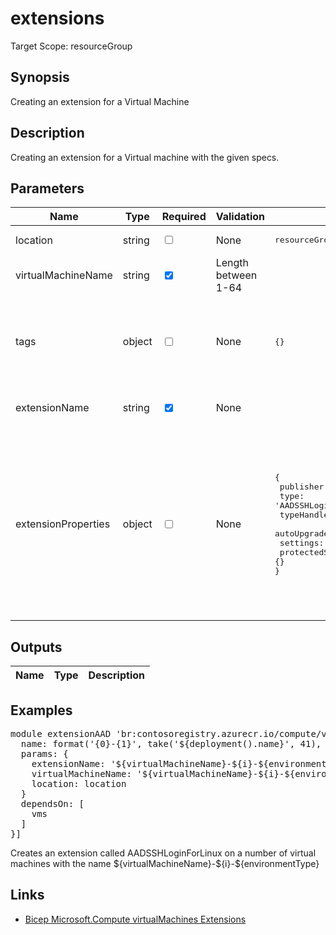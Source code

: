 # extensions

Target Scope: resourceGroup

## Synopsis
Creating an extension for a Virtual Machine

## Description
Creating an extension for a Virtual machine with the given specs.

## Parameters
| Name | Type | Required | Validation | Default value | Description |
| -- |  -- | -- | -- | -- | -- |
| location | string | <input type="checkbox"> | None | <pre>resourceGroup().location</pre> | Specifies the Azure location where the resource should be created. Defaults to the resourcegroup location. |
| virtualMachineName | string | <input type="checkbox" checked> | Length between 1-64 | <pre></pre> | The name of the virtual machine. This need to be pre-existing.<br>Min length: 1<br>Max length: 15 for windows & 64 for linux. |
| tags | object | <input type="checkbox"> | None | <pre>{}</pre> | The tags to apply to this resource. This is an object with key/value pairs.<br>Example:<br>{<br>&nbsp;&nbsp;&nbsp;FirstTag: myvalue<br>&nbsp;&nbsp;&nbsp;SecondTag: another value<br>} |
| extensionName | string | <input type="checkbox" checked> | None | <pre></pre> | The name of the extension.<br>Example:<br>'&#36;{virtualMachineName}/AADSSHLoginForLinux' |
| extensionProperties | object | <input type="checkbox"> | None | <pre>{<br>  publisher: 'Microsoft.Azure.ActiveDirectory'<br>  type: 'AADSSHLoginForLinux'<br>  typeHandlerVersion: '1.0'<br>  autoUpgradeMinorVersion: true<br>  settings: {}<br>  protectedSettings: {}<br>}</pre> | Setting up the properties for a particular extension. This cannot be empty.<br>For options and structure see: https://learn.microsoft.com/en-us/azure/templates/microsoft.compute/virtualmachines/extensions?pivots=deployment-language-bicep#virtualmachineextensionproperties<br>Example:<br>{<br>&nbsp;&nbsp;&nbsp;publisher: 'Microsoft.Azure.ActiveDirectory'<br>&nbsp;&nbsp;&nbsp;type: 'AADSSHLoginForLinux'<br>&nbsp;&nbsp;&nbsp;typeHandlerVersion: '1.0'<br>&nbsp;&nbsp;&nbsp;autoUpgradeMinorVersion: true<br>&nbsp;&nbsp;&nbsp;settings: {}<br>&nbsp;&nbsp;&nbsp;protectedSettings: {}<br>} |
## Outputs
| Name | Type | Description |
| -- |  -- | -- |
## Examples
<pre>
module extensionAAD 'br:contosoregistry.azurecr.io/compute/virtualmachines/extensions:latest' = [for i in range(0, vmCount): {
  name: format('{0}-{1}', take('${deployment().name}', 41), 'aadextDeploy-${i}')
  params: {
    extensionName: '${virtualMachineName}-${i}-${environmentType}/AADSSHLoginForLinux'
    virtualMachineName: '${virtualMachineName}-${i}-${environmentType}'
    location: location
  }
  dependsOn: [
    vms
  ]
}]
</pre>
<p>Creates an extension called AADSSHLoginForLinux on a number of virtual machines with the name ${virtualMachineName}-${i}-${environmentType}</p>

## Links
- [Bicep Microsoft.Compute virtualMachines Extensions](https://learn.microsoft.com/en-us/azure/templates/microsoft.compute/virtualmachines/extensions?pivots=deployment-language-bicep)


